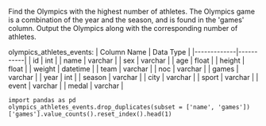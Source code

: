 Find the Olympics with the highest number of athletes. The Olympics game is a combination of the year and the season, and is found in the 'games' column. 
Output the Olympics along with the corresponding number of athletes.

olympics_athletes_events:
| Column Name | Data Type |
|-------------|-----------|
| id          | int       |
| name        | varchar   |
| sex         | varchar   |
| age         | float     |
| height      | float     |
| weight      | datetime  |
| team        | varchar   |
| noc         | varchar   |
| games       | varchar   |
| year        | int       |
| season      | varchar   |
| city        | varchar   |
| sport       | varchar   |
| event       | varchar   |
| medal       | varchar   |

```
import pandas as pd
olympics_athletes_events.drop_duplicates(subset = ['name', 'games'])['games'].value_counts().reset_index().head(1)
```
